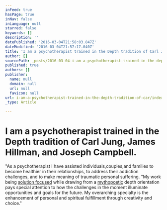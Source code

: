 ```yaml
---
inFeed: true
hasPage: true
inNav: false
inLanguage: null
starred: false
keywords: []
description: ''
datePublished: '2016-03-04T21:58:03.847Z'
dateModified: '2016-03-04T21:57:17.040Z'
title: 'I am a psychotherapist trained in the Depth tradition of Carl Jung, James Hillman, and Joseph Campbell.'
author: []
sourcePath: _posts/2016-03-04-i-am-a-psychotherapist-trained-in-the-depth-tradition-of-car.md
published: true
authors: []
publisher:
  name: null
  domain: null
  url: null
  favicon: null
url: i-am-a-psychotherapist-trained-in-the-depth-tradition-of-car/index.html
_type: Article

---
```

# [][0]

# I am a psychotherapist trained in the Depth tradition of Carl Jung, James Hillman, and Joseph Campbell.

"As a psychotherapist I have assisted individuals,couples,and families to become healthier in their relationships, to address their addiction challenges, and to make meaning of traumatic personal suffering. "My work being [solution focused][1] while drawing from a [mythopoetic][2] depth orientation pays special attention to how the challenges in the moment illuminate opportunities and goals for the future. My overarching specialty is the enhancement of personal and spiritual fulfillment through creativity and choice."

# [][0]

[0]: https://thegrid.ai/robert-myers-psychotherapist/6b8e25d1-e7bf-4f9a-b4b0-8ab3239d10fb/
[1]: http://en.wikipedia.org/wiki/Brief_psychotherapy
[2]: http://dictionary.reference.com/browse/mythopoetic